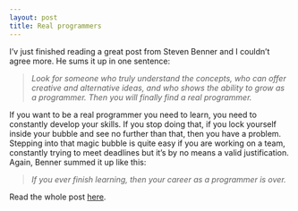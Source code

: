 ```yaml
---
layout: post
title: Real programmers
---
```


  [0]: http://stevenbenner.com/2010/08/will-the-really-real-programmers-please-stand-up/

I’v just finished reading a great post from Steven Benner and I couldn’t agree
more. He sums it up in one sentence:

> _Look for someone who truly understand the concepts, who can offer creative
> and alternative ideas, and who shows the ability to grow as a programmer.
> Then you will finally find a real programmer._

If you want to be a real programmer you need to learn, you need to constantly
develop your skills. If you stop doing that, if you lock yourself inside your
bubble and see no further than that, then you have a problem. Stepping into
that magic bubble is quite easy if you are working on a team, constantly trying
to meet deadlines but it’s by no means a valid justification. Again, Benner
summed it up like this:

> _If you ever finish learning, then your career as a programmer is over._

Read the whole post [here][0].
